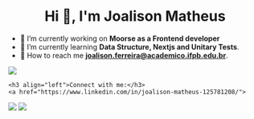 <h1 align="center">Hi 👋, I'm Joalison Matheus</h1>

- 🔭 I’m currently working on **Moorse as a Frontend developer**
- 🌱 I’m currently learning **Data Structure, Nextjs and Unitary Tests**.
- 🤝 How to reach me **joalison.ferreira@academico.ifpb.edu.br**. 
<p align="left">
	<img src="https://github-readme-stats.vercel.app/api?username=JoalisonM&show_icons=true&theme=material-palenight"></img>

	<h3 align="left">Connect with me:</h3>
	<a href="https://www.linkedin.com/in/joalison-matheus-125781208/">
<img src="https://img.shields.io/badge/linkedin-%230077B5.svg?&style=for-the-badge&logo=linkedin&logoColor=white">
</a>
	<a href="https://www.instagram.com/joalison.matheus/">
<img src = "https://img.shields.io/badge/instagram-%23E4405F.svg?&style=for-the-badge&logo=instagram&logoColor=white" /></a>
</p>